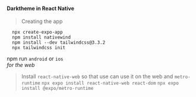 #### Darktheme in React Native
>Creating the app
```
  npx create-expo-app
  npm install nativewind
  npm install --dev tailwindcss@3.3.2
  npx tailwindcss init
```
npm run `android` or `ios`  
_for the web_
>Install `react-native-web` so that use can use it on the web and `metro-runtime`
```npx expo install react-native-web react-dom```
```npx expo install @expo/metro-runtime```